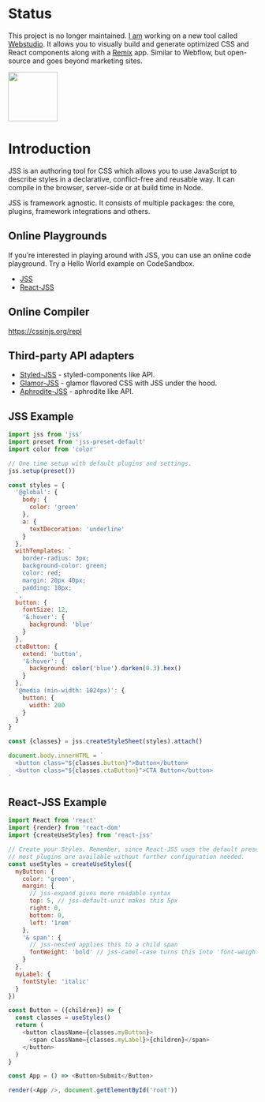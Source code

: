 # Status
This project is no longer maintained. [I am](https://github.com/kof) working on a new tool called [Webstudio](https://github.com/webstudio-is/webstudio). It allows you to visually build and generate optimized CSS and React components along with a [Remix](https://remix.run/) app. Similar to Webflow, but open-source and goes beyond marketing sites.

<a href="https://github.com/webstudio-is/webstudio" target="_blank"><img width="100" src="https://raw.githubusercontent.com/webstudio-is/webstudio-design/main/brand/logo-icon-color.svg"></a>

# Introduction

JSS is an authoring tool for CSS which allows you to use JavaScript to describe styles in a declarative, conflict-free and reusable way. It can compile in the browser, server-side or at build time in Node.

JSS is framework agnostic. It consists of multiple packages: the core, plugins, framework integrations and others.

## Online Playgrounds

If you’re interested in playing around with JSS, you can use an online code playground. Try a Hello World example on CodeSandbox.

- [JSS](https://codesandbox.io/s/z21lpmvv33)
- [React-JSS](https://codesandbox.io/s/j3l06yyqpw)

## Online Compiler

https://cssinjs.org/repl

## Third-party API adapters

- [Styled-JSS](https://github.com/cssinjs/styled-jss/) - styled-components like API.
- [Glamor-JSS](https://github.com/dan-lee/glamor-jss/) - glamor flavored CSS with JSS under the hood.
- [Aphrodite-JSS](https://github.com/cssinjs/aphrodite-jss/) - aphrodite like API.

## JSS Example

```javascript
import jss from 'jss'
import preset from 'jss-preset-default'
import color from 'color'

// One time setup with default plugins and settings.
jss.setup(preset())

const styles = {
  '@global': {
    body: {
      color: 'green'
    },
    a: {
      textDecoration: 'underline'
    }
  },
  withTemplates: `
    border-radius: 3px;
    background-color: green;
    color: red;
    margin: 20px 40px;
    padding: 10px;
  `,
  button: {
    fontSize: 12,
    '&:hover': {
      background: 'blue'
    }
  },
  ctaButton: {
    extend: 'button',
    '&:hover': {
      background: color('blue').darken(0.3).hex()
    }
  },
  '@media (min-width: 1024px)': {
    button: {
      width: 200
    }
  }
}

const {classes} = jss.createStyleSheet(styles).attach()

document.body.innerHTML = `
  <button class="${classes.button}">Button</button>
  <button class="${classes.ctaButton}">CTA Button</button>
`
```

## React-JSS Example

```javascript
import React from 'react'
import {render} from 'react-dom'
import {createUseStyles} from 'react-jss'

// Create your Styles. Remember, since React-JSS uses the default preset,
// most plugins are available without further configuration needed.
const useStyles = createUseStyles({
  myButton: {
    color: 'green',
    margin: {
      // jss-expand gives more readable syntax
      top: 5, // jss-default-unit makes this 5px
      right: 0,
      bottom: 0,
      left: '1rem'
    },
    '& span': {
      // jss-nested applies this to a child span
      fontWeight: 'bold' // jss-camel-case turns this into 'font-weight'
    }
  },
  myLabel: {
    fontStyle: 'italic'
  }
})

const Button = ({children}) => {
  const classes = useStyles()
  return (
    <button className={classes.myButton}>
      <span className={classes.myLabel}>{children}</span>
    </button>
  )
}

const App = () => <Button>Submit</Button>

render(<App />, document.getElementById('root'))
```
